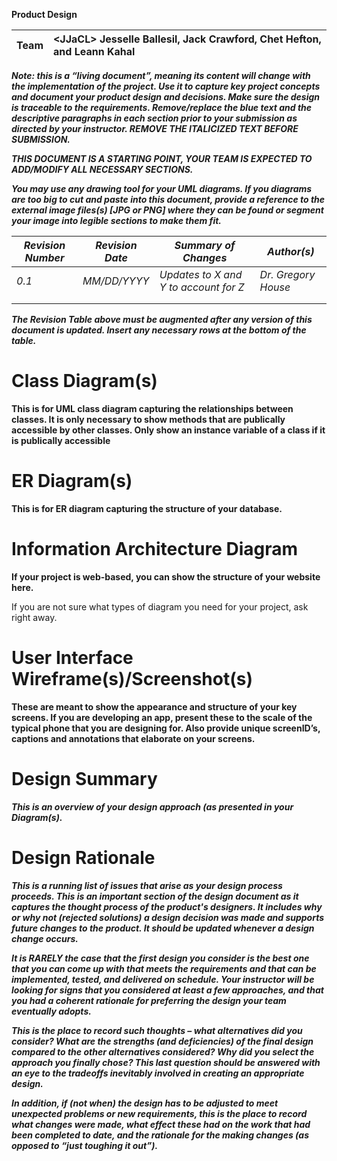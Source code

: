 **Product Design**

| Team | \<JJaCL\> Jesselle Ballesil, Jack Crawford, Chet Hefton, and Leann Kahal |
| :---- | :---- |

***Note: this is a “living document”, meaning its content will change with the implementation of the project. Use it to capture key project concepts and document your product design and decisions. Make sure the design is traceable to the requirements. Remove/replace the blue text and the descriptive paragraphs in each section prior to your submission as directed by your instructor.  REMOVE THE ITALICIZED TEXT BEFORE SUBMISSION.***

***THIS DOCUMENT IS A STARTING POINT, YOUR TEAM IS EXPECTED TO ADD/MODIFY ALL NECESSARY SECTIONS.***

***You may use any drawing tool for your UML diagrams. If you diagrams are too big to cut and paste into this document, provide a reference to the external image files(s) \[JPG or PNG\] where they can be found or segment your image into legible sections to make them fit.***

| *Revision Number* | *Revision Date* | *Summary of Changes* | *Author(s)* |
| ----- | ----- | ----- | ----- |
| *0.1* | *MM/DD/YYYY* | *Updates to X and Y to account for Z* | *Dr. Gregory House* |
|  |  |  |  |
|  |  |  |  |

***The Revision Table above must be augmented after any version of this document is updated. Insert any necessary rows at the bottom of the table.***

# 

# **Class Diagram(s)**

**This is for UML class diagram capturing the relationships between classes. It is only necessary to show methods that are publically accessible by other classes. Only show an instance variable of a class if it is publically accessible**

# **ER Diagram(s)**

**This is for ER diagram capturing the structure of your database.**


# **Information Architecture Diagram**

**If your project is web-based, you can show the structure of your website here.**

If you are not sure what types of diagram you need for your project, ask right away.

# **User Interface Wireframe(s)/Screenshot(s)**

**These are meant to show the appearance and structure of your key screens.  If you are developing an app, present these to the scale of the typical phone that you are designing for.   Also provide unique screenID’s, captions and annotations that elaborate on your screens.**

# 

# **Design Summary**

***This is an overview of your design approach (as presented in your Diagram(s).***


# **Design Rationale**

***This is a running list of issues that arise as your design process proceeds. This is an important section of the design document as it captures the thought process of the product's designers. It includes why or why not (rejected solutions) a design decision was made and supports future changes to the product. It should be updated whenever a design change occurs.*** 

***It is RARELY the case that the first design you consider is the best one that you can come up with that meets the requirements and that can be implemented, tested, and delivered on schedule. Your instructor will be looking for signs that you considered at least a few approaches, and that you had a coherent rationale for preferring the design your team eventually adopts.***

***This is the place to record such thoughts – what alternatives did you consider? What are the strengths (and deficiencies) of the final design compared to the other alternatives considered? Why did you select the approach you finally chose? This last question should be answered with an eye to the tradeoffs inevitably involved in creating an appropriate design.***

***In addition, if (not when) the design has to be adjusted to meet unexpected problems or new requirements, this is the place to record what changes were made, what effect these had on the work that had been completed to date, and the rationale for the making changes (as opposed to “just toughing it out”).***

